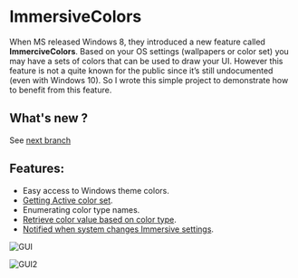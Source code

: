 # ImmersiveColors
When MS released Windows 8, they introduced a new feature called **ImmerciveColors**. Based on your OS settings (wallpapers or color set) you may have a sets of colors that can be used to draw your UI. However this feature is not a quite known for the public since it’s still undocumented (even with Windows 10). So I wrote this simple project to demonstrate how to benefit from this feature.

## What's new ?
See [next branch](https://github.com/MahdiSafsafi/ImmersiveColors/tree/next)

## Features:
-	Easy access to Windows theme colors.
-	[Getting Active color set](https://github.com/MahdiSafsafi/ImmersiveColors/wiki#getting-active-color-set).
-	Enumerating color type names.
-	[Retrieve color value based on color type](https://github.com/MahdiSafsafi/ImmersiveColors/wiki#accessing-immersive-colors).
-	[Notified when system changes Immersive settings](https://github.com/MahdiSafsafi/ImmersiveColors/wiki#get-notified-when-user-changes-immersive-colors-settings).


![GUI](https://github.com/MahdiSafsafi/ImmersiveColors/blob/master/ScreenShot/GUI.PNG)

![GUI2](https://github.com/MahdiSafsafi/ImmersiveColors/blob/master/ScreenShot/GUI2.png)
